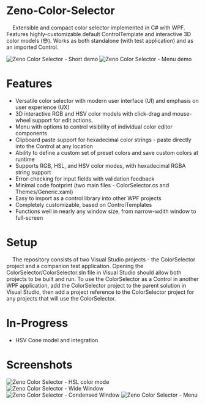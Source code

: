# Zeno-Color-Selector
&nbsp;&nbsp;&nbsp;&nbsp;Extensible and compact color selector implemented in C# with WPF. Features highly-customizable default ControlTemplate and interactive 3D color models (:sunglasses:). Works as both standalone (with test application) and as an imported Control. 

![Zeno Color Selector - Short demo](/media/zeno_color_selector.gif "Zeno Color Selector - Short demo")
![Zeno Color Selector - Menu demo](/media/zeno_color_selector_menu_demo.gif "Zeno Color Selector - Menu demo")

# Features
- Versatile color selector with modern user interface (UI) and emphasis on user experience (UX)
- 3D interactive RGB and HSV color models with click-drag and mouse-wheel support for edit actions.
- Menu with options to control visibility of individual color editor components
- Clipboard paste support for hexadecimal color strings - paste directly into the Control at any location
- Ability to define a custom set of preset colors and save custom colors at runtime
- Supports RGB, HSL, and HSV color modes, with hexadecimal RGBA string support
- Error-checking for input fields with validation feedback
- Minimal code footprint (two main files - ColorSelector.cs and Themes/Generic.xaml)
- Easy to import as a control library into other WPF projects
- Completely customizable, based on ControlTemplates
- Functions well in nearly any window size, from narrow-wdith window to full-screen

# Setup
&nbsp;&nbsp;&nbsp;&nbsp;The repository consists of two Visual Studio projects - the ColorSelector project and a companion test application. Opening the ColorSelector/ColorSelector.sln file in Visual Studio should allow both projects to be built and run. To use the ColorSelector as a Control in another WPF application, add the ColorSelector project to the parent solution in Visual Studio, then add a project reference to the ColorSelector project for any projects that will use the ColorSelector.

# In-Progress
- HSV Cone model and integration

# Screenshots

![Zeno Color Selector - HSL color mode](/media/zeno_color_selector_HSL.png "Zeno Color Selector - HSL color mode")
![Zeno Color Selector - Wide Window](/media/zeno_color_selector_large_window.png "Zeno Color Selector - Wide Window")
![Zeno Color Selector - Condensed Window](/media/zeno_color_selector_condensed.png "Zeno Color Selector - Condensed Window")
![Zeno Color Selector - Menu](/media/zeno_color_selector_menu.png "Zeno Color Selector - Menu")